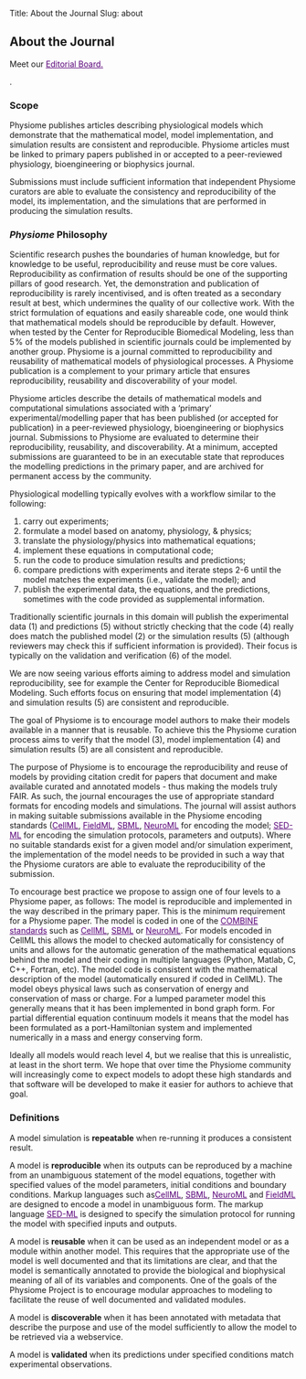 Title: About the Journal
Slug: about
       
About the Journal
-----------------
Meet our <a style="color:#580078" href="{{SITEURL}}/editorial-board.html">Editorial Board.</a></p>.




### Scope

Physiome publishes articles describing physiological models which demonstrate that the mathematical model, model implementation, and simulation results are consistent and reproducible. Physiome articles must be linked to primary papers published in or accepted to a peer-reviewed physiology, bioengineering or biophysics journal.

Submissions must include sufficient information that independent Physiome curators are able to evaluate the consistency and reproducibility of the model, its implementation, and the simulations that are performed in producing the simulation results.


### *Physiome* Philosophy
Scientific research pushes the boundaries of human knowledge, but for knowledge to be useful, reproducibility and reuse must be core values. Reproducibility as confirmation of results should be one of the supporting pillars of good research. Yet, the demonstration and publication of reproducibility is rarely incentivised, and is often treated as a secondary result at best, which undermines the quality of our collective work. With the strict formulation of equations and easily shareable code, one would think that mathematical models should be reproducible by default. However, when tested by the Center for Reproducible Biomedical Modeling, less than 5<span>&hairsp;</span></td></tr>% of the models published in scientific journals could be implemented by another group. Physiome is a journal committed to reproducibility and reusability of mathematical models of physiological processes. A Physiome publication is a complement to your primary article that ensures reproducibility, reusability and discoverability of your model.

Physiome articles describe the details of mathematical models and computational simulations associated with a ‘primary’ experimental/modelling paper that has been published (or accepted for publication) in a peer-reviewed physiology, bioengineering or biophysics journal. Submissions to Physiome are evaluated to determine their reproducibility, reusability, and discoverability. At a minimum, accepted submissions are guaranteed to be in an executable state that reproduces the modelling predictions in the primary paper, and are archived for permanent access by the community.

Physiological modelling typically evolves with a workflow similar to the following:

<ol>
<li> carry out experiments;
<li> formulate a model based on anatomy, physiology, & physics;
<li> translate the physiology/physics into mathematical equations;
<li> implement these equations in computational code;
<li> run the code to produce simulation results and predictions;
<li> compare predictions with experiments and iterate steps 2-6 until the model matches the experiments (i.e., validate the model); and
<li> publish the experimental data, the equations, and the predictions, sometimes with the code provided as supplemental information.
</ol>

Traditionally scientific journals in this domain will publish the experimental data (1) and predictions (5) without strictly checking that the code (4) really does match the published model (2) or the simulation results (5) (although reviewers may check this if sufficient information is provided). Their focus is typically on the validation and verification (6) of the model.

We are now seeing various efforts aiming to address model and simulation reproducibility, see for example the Center for Reproducible Biomedical Modeling. Such efforts focus on ensuring that model implementation (4) and simulation results (5) are consistent and reproducible.

The goal of Physiome is to encourage model authors to make their models available in a manner that is reusable. To achieve this the Physiome curation process aims to verify that the model (3), model implementation (4) and simulation results (5) are all consistent and reproducible.

The purpose of Physiome is to encourage the reproducibility and reuse of models by providing citation credit for papers that document and make available curated and annotated models - thus making the models truly FAIR. As such, the journal encourages the use of appropriate standard formats for encoding models and simulations. The journal will assist authors in making suitable submissions available in the Physiome encoding standards (<a style="color:#580078" href="https://www.cellml.org/">CellML</a>, <a style="color:#580078" href="http://www.fieldml.org/">FieldML</a>, <a style="color:#580078" href="http://sbml.org/">SBML</a>, <a style="color:#580078" href="https://www.neuroml.org/">NeuroML</a> for encoding the model; <a style="color:#580078" href="http://sed-ml.org/">SED-ML</a> for encoding the simulation protocols, parameters and outputs). Where no suitable standards exist for a given model and/or simulation experiment, the implementation of the model needs to be provided in such a way that the Physiome curators are able to evaluate the reproducibility of the submission.

To encourage best practice we propose to assign one of four levels to a Physiome paper, as follows: 
The model is reproducible and implemented in the way described in the primary paper. This is the minimum requirement for a Physiome paper.
The model is coded in one of the <a style="color:#580078" href="http://co.mbine.org/">COMBINE standards</a> such as <a style="color:#580078" href="https://www.cellml.org/">CellML</a>, <a style="color:#580078" href="http://sbml.org/">SBML</a> or <a style="color:#580078" href="https://www.neuroml.org/">NeuroML</a>. For models encoded in CellML this allows the model to checked automatically for consistency of units and allows for the automatic generation of the mathematical equations behind the model and their coding in multiple languages (Python, Matlab, C, C++, Fortran, etc). 
The model code is consistent with the mathematical description of the model (automatically ensured if coded in CellML).
The model obeys physical laws such as conservation of energy and conservation of mass or charge. For a lumped parameter model this generally means that it has been implemented in bond graph form. For partial differential equation continuum models it means that the model has been formulated as a port-Hamiltonian system and implemented numerically in a mass and energy conserving form.     

Ideally all models would reach level 4, but we realise that this is unrealistic, at least in the short term. We hope that over time the Physiome community will increasingly come to expect models to adopt these high standards and that software will be developed to make it easier for authors to achieve that goal.    


### Definitions


A model simulation is **repeatable** when re-running it produces a consistent result. 

A model is **reproducible** when its outputs can be reproduced by a machine from an unambiguous statement of the model equations, together with specified values of the model parameters, initial conditions and boundary conditions. Markup languages such as<a style="color:#580078" href="https://www.cellml.org/">CellML</a>, <a style="color:#580078" href="http://sbml.org/">SBML</a>, <a style="color:#580078" href="https://www.neuroml.org/">NeuroML</a> and <a style="color:#580078" href="http://www.fieldml.org/">FieldML</a> are designed to encode a model in unambiguous form. The markup language <a style="color:#580078" href="http://sed-ml.org/">SED-ML</a> is designed to specify the simulation protocol for running the model with specified inputs and outputs.

A model is **reusable** when it can be used as an independent model or as a module within another model. This requires that the appropriate use of the model is well documented and that its limitations are clear, and that the model is semantically annotated to provide the biological and biophysical meaning of all of its variables and components. One of the goals of the Physiome Project is to encourage modular approaches to modeling to facilitate the reuse of well documented and validated modules.

A model is **discoverable** when it has been annotated with metadata that describe the purpose and use of the model sufficiently to allow the model to be retrieved via a webservice.

A model is **validated** when its predictions under specified conditions match experimental observations.










